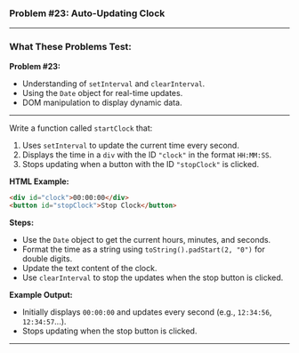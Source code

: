 ### **Problem #23: Auto-Updating Clock**

---

### **What These Problems Test:**

**Problem #23:**

-   Understanding of `setInterval` and `clearInterval`.
-   Using the `Date` object for real-time updates.
-   DOM manipulation to display dynamic data.

---

Write a function called `startClock` that:

1. Uses `setInterval` to update the current time every second.
2. Displays the time in a `div` with the ID `"clock"` in the format `HH:MM:SS`.
3. Stops updating when a button with the ID `"stopClock"` is clicked.

**HTML Example:**

```html
<div id="clock">00:00:00</div>
<button id="stopClock">Stop Clock</button>
```

**Steps:**

-   Use the `Date` object to get the current hours, minutes, and seconds.
-   Format the time as a string using `toString().padStart(2, "0")` for double digits.
-   Update the text content of the clock.
-   Use `clearInterval` to stop the updates when the stop button is clicked.

**Example Output:**

-   Initially displays `00:00:00` and updates every second (e.g., `12:34:56`, `12:34:57`...).
-   Stops updating when the stop button is clicked.

---
